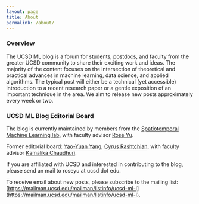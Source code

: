 ```yaml
---
layout: page
title: About
permalink: /about/
---
```


### Overview
The UCSD ML blog is a forum for students, postdocs, and faculty from the greater UCSD community to share their exciting work and ideas. The majority of the content focuses on the intersection of theoretical and practical advances in machine learning, data science, and applied algorithms. The typical post will either be a technical (yet accessible) introduction to a recent research paper or a gentle exposition of an important technique in the area. We aim to release new posts approximately every week or two.

### UCSD ML Blog Editorial Board
The blog is currently maintained by members from the [Spatiotemporal Machine Learning lab](https://roseyu.com/), with faculty advisor [Rose Yu](https://roseyu.com/).

Former editorial board: [Yao-Yuan Yang](http://yyyang.me/), [Cyrus Rashtchian](http://www.cyrusrashtchian.com/), with faculty advisor [Kamalika Chaudhuri](http://cseweb.ucsd.edu/~kamalika/).

If you are affiliated with UCSD and interested in contributing to the blog, please send an mail to roseyu at ucsd dot edu.

To receive email about new posts, please subscribe to the mailing list: [https://mailman.ucsd.edu/mailman/listinfo/ucsd-ml-l](https://mailman.ucsd.edu/mailman/listinfo/ucsd-ml-l).
